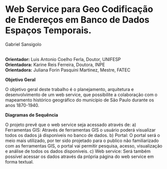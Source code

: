 # Web Service para Geo Codificação de Endereços em Banco de Dados Espaços Temporais.<br>

Gabriel Sansigolo<br><br>

**Orientador:** Luis Antonio Coelho Ferla, Doutor, UNIFESP<br>
**Orientadora:** Karine Reis Ferreira, Doutora, INPE<br>
**Orientadora:** Juliana Forin Pasquini Martinez, Mestre, FATEC<br>

**Objetivo Geral**

O objetivo geral deste trabalho é o planejamento, arquitetura e desenvolvimento de um web service, que possibilite a colaboração com o mapeamento histórico geográfico do município de São Paulo durante os anos 1870-1940.


**Diagramas de Sequência**

O projeto prevê que o web service seja acessado através de:
a) Ferramentas GIS: Através de ferramentas GIS o usuário poderá visualizar todos os dados já disponíveis no banco de dados.
b) Portal: O portal será o meio mais utilizado, por ter sido projetado para o publico não familiarizado com as ferramentas GIS, o portal vai permitir pesquisa, acesso, visualização e análise de todos os dados disponíveis.
c) Web service: Será também possível acessar os dados através da própria página do web service em forma textual.

